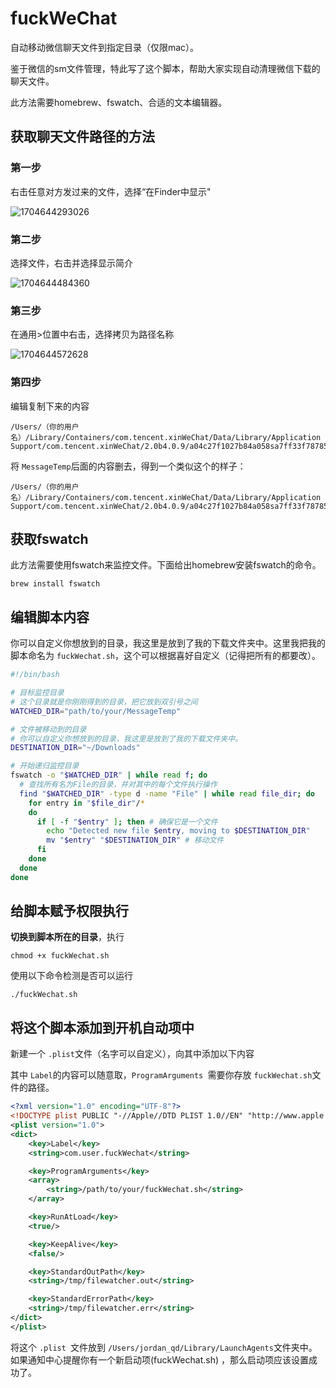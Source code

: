 # fuckWeChat

自动移动微信聊天文件到指定目录（仅限mac）。

鉴于微信的sm文件管理，特此写了这个脚本，帮助大家实现自动清理微信下载的聊天文件。

此方法需要homebrew、fswatch、合适的文本编辑器。

## 获取聊天文件路径的方法

### 第一步

右击任意对方发过来的文件，选择“在Finder中显示"

![1704644293026](image/fuckWechat/1704644293026.png)

### 第二步

选择文件，右击并选择显示简介

![1704644484360](image/fuckWechat/1704644484360.png)

### 第三步

在通用>位置中右击，选择拷贝为路径名称

![1704644572628](image/fuckWechat/1704644572628.png)

### 第四步

编辑复制下来的内容

```console
/Users/（你的用户名）/Library/Containers/com.tencent.xinWeChat/Data/Library/Application Support/com.tencent.xinWeChat/2.0b4.0.9/a04c27f1027b84a058sa7ff33f78785/Message/MessageTemp/614fdf78b3be8aed96ce0cd6b205212d/File
```

将 `MessageTemp`后面的内容删去，得到一个类似这个的样子：

```console
/Users/（你的用户名）/Library/Containers/com.tencent.xinWeChat/Data/Library/Application Support/com.tencent.xinWeChat/2.0b4.0.9/a04c27f1027b84a058sa7ff33f78785/Message/MessageTemp
```

## 获取fswatch

此方法需要使用fswatch来监控文件。下面给出homebrew安装fswatch的命令。

```console
brew install fswatch
```

## 编辑脚本内容

你可以自定义你想放到的目录，我这里是放到了我的下载文件夹中。这里我把我的脚本命名为 `fuckWechat.sh`，这个可以根据喜好自定义（记得把所有的都要改）。

```bash
#!/bin/bash

# 目标监控目录
# 这个目录就是你刚刚得到的目录，把它放到双引号之间
WATCHED_DIR="path/to/your/MessageTemp"

# 文件被移动到的目录
# 你可以自定义你想放到的目录，我这里是放到了我的下载文件夹中。
DESTINATION_DIR="~/Downloads"

# 开始递归监控目录
fswatch -o "$WATCHED_DIR" | while read f; do
  # 查找所有名为File的目录，并对其中的每个文件执行操作
  find "$WATCHED_DIR" -type d -name "File" | while read file_dir; do
    for entry in "$file_dir"/*
    do
      if [ -f "$entry" ]; then # 确保它是一个文件
        echo "Detected new file $entry, moving to $DESTINATION_DIR"
        mv "$entry" "$DESTINATION_DIR" # 移动文件
      fi
    done
  done
done
```

## 给脚本赋予权限执行

**切换到脚本所在的目录**，执行

```console
chmod +x fuckWechat.sh
```

使用以下命令检测是否可以运行

```console
./fuckWechat.sh
```

## 将这个脚本添加到开机自动项中

新建一个 `.plist`文件（名字可以自定义），向其中添加以下内容

其中 `Label`的内容可以随意取，`ProgramArguments `需要你存放 `fuckWechat.sh`文件的路径。

```xml
<?xml version="1.0" encoding="UTF-8"?>
<!DOCTYPE plist PUBLIC "-//Apple//DTD PLIST 1.0//EN" "http://www.apple.com/DTDs/PropertyList-1.0.dtd">
<plist version="1.0">
<dict>
    <key>Label</key>
    <string>com.user.fuckWechat</string>

    <key>ProgramArguments</key>
    <array>
        <string>/path/to/your/fuckWechat.sh</string>
    </array>

    <key>RunAtLoad</key>
    <true/>

    <key>KeepAlive</key>
    <false/>

    <key>StandardOutPath</key>
    <string>/tmp/filewatcher.out</string>

    <key>StandardErrorPath</key>
    <string>/tmp/filewatcher.err</string>
</dict>
</plist>

```

将这个  `.plist `文件放到 `/Users/jordan_qd/Library/LaunchAgents`文件夹中。如果通知中心提醒你有一个新启动项(fuckWechat.sh)	，那么启动项应该设置成功了。
